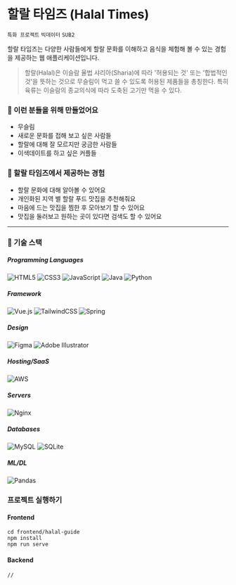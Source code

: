 # 할랄 타임즈 (Halal Times)
`특화 프로젝트` `빅데이터` `SUB2`

할랄 타임즈는 다양한 사람들에게 할랄 문화를 이해하고 음식을 체험해 볼 수 있는 경험을 제공하는 웹 애플리케이션입니다.

> 할랄(Halal)은 이슬람 율법 샤리아(Sharia)에 따라 '허용되는 것' 또는 '합법적인 것'을 뜻하는 것으로 무슬림이 먹고 쓸 수 있도록 허용된 제품들을 총칭한다. 특히 육류는 이슬람의 종교의식에 따라 도축된 고기만 먹을 수 있다.

### 👀 이런 분들을 위해 만들었어요

- 무슬림
- 새로운 문화를 접해 보고 싶은 사람들
- 할랄에 대해 잘 모르지만 궁금한 사람들
- 이색데이트를 하고 싶은 커플들

### 📣 할랄 타임즈에서 제공하는 경험

- 할랄 문화에 대해 알아볼 수 있어요
- 개인화된 지역 별 할랄 푸드 맛집을 추천해줘요
- 마음에 드는 맛집을 찜한 후 모아보기 할 수 있어요
- 맛집을 둘러보고 원하는 곳이 있다면 검색도 할 수 있어요

---

### 🚀 기술 스택

##### Programming Languages
<img alt="HTML5" src="https://img.shields.io/badge/html5%20-%23E34F26.svg?&style=for-the-badge&logo=html5&logoColor=white"/> <img alt="CSS3" src="https://img.shields.io/badge/css3%20-%231572B6.svg?&style=for-the-badge&logo=css3&logoColor=white"/> <img alt="JavaScript" src="https://img.shields.io/badge/javascript%20-%23323330.svg?&style=for-the-badge&logo=javascript&logoColor=%23F7DF1E"/> <img alt="Java" src="https://img.shields.io/badge/java-%23ED8B00.svg?&style=for-the-badge&logo=java&logoColor=white"/> <img alt="Python" src="https://img.shields.io/badge/python%20-%2314354C.svg?&style=for-the-badge&logo=python&logoColor=white"/> 

##### Framework
<img alt="Vue.js" src="https://img.shields.io/badge/vuejs%20-%2335495e.svg?&style=for-the-badge&logo=vue.js&logoColor=%234FC08D"/> <img alt="TailwindCSS" src="https://img.shields.io/badge/tailwindcss%20-%2338B2AC.svg?&style=for-the-badge&logo=tailwind-css&logoColor=white"/> <img alt="Spring" src="https://img.shields.io/badge/spring%20-%236DB33F.svg?&style=for-the-badge&logo=spring&logoColor=white"/>

##### Design
<img alt="Figma" src="https://img.shields.io/badge/figma%20-%23F24E1E.svg?&style=for-the-badge&logo=figma&logoColor=white"/> <img alt="Adobe Illustrator" src="https://img.shields.io/badge/adobe%20illustrator%20-%23FF9A00.svg?&style=for-the-badge&logo=adobe%20illustrator&logoColor=white"/>

##### Hosting/SaaS
<img alt="AWS" src="https://img.shields.io/badge/AWS%20-%23FF9900.svg?&style=for-the-badge&logo=amazon-aws&logoColor=white"/>

##### Servers
<img alt="Nginx" src="https://img.shields.io/badge/nginx%20-%23009639.svg?&style=for-the-badge&logo=nginx&logoColor=white"/>

##### Databases
<img alt="MySQL" src="https://img.shields.io/badge/mysql-%2300f.svg?&style=for-the-badge&logo=mysql&logoColor=white"/> <img alt="SQLite" src ="https://img.shields.io/badge/sqlite-%2307405e.svg?&style=for-the-badge&logo=sqlite&logoColor=white"/>

##### ML/DL
<img alt="Pandas" src="https://img.shields.io/badge/pandas%20-%23150458.svg?&style=for-the-badge&logo=pandas&logoColor=white" />

### 프로젝트 실행하기

#### Frontend

```shell
cd frontend/halal-guide
npm install
npm run serve
```

#### Backend

```shell
// 
```
